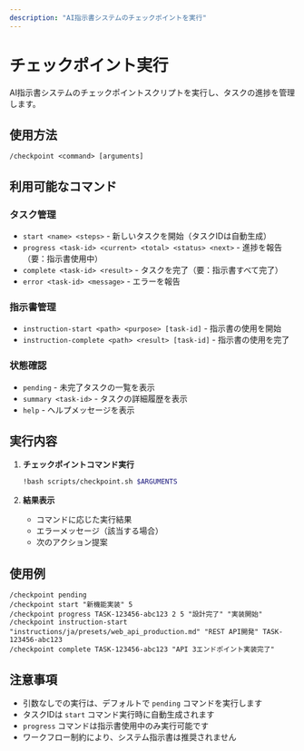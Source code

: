 ```yaml
---
description: "AI指示書システムのチェックポイントを実行"
---
```


# チェックポイント実行

AI指示書システムのチェックポイントスクリプトを実行し、タスクの進捗を管理します。

## 使用方法

```
/checkpoint <command> [arguments]
```

## 利用可能なコマンド

### タスク管理
- `start <name> <steps>` - 新しいタスクを開始（タスクIDは自動生成）
- `progress <task-id> <current> <total> <status> <next>` - 進捗を報告（要：指示書使用中）
- `complete <task-id> <result>` - タスクを完了（要：指示書すべて完了）
- `error <task-id> <message>` - エラーを報告

### 指示書管理
- `instruction-start <path> <purpose> [task-id]` - 指示書の使用を開始
- `instruction-complete <path> <result> [task-id]` - 指示書の使用を完了

### 状態確認
- `pending` - 未完了タスクの一覧を表示
- `summary <task-id>` - タスクの詳細履歴を表示
- `help` - ヘルプメッセージを表示

## 実行内容

1. **チェックポイントコマンド実行**
   ```bash
   !bash scripts/checkpoint.sh $ARGUMENTS
   ```

2. **結果表示**
   - コマンドに応じた実行結果
   - エラーメッセージ（該当する場合）
   - 次のアクション提案

## 使用例

```
/checkpoint pending
/checkpoint start "新機能実装" 5
/checkpoint progress TASK-123456-abc123 2 5 "設計完了" "実装開始"
/checkpoint instruction-start "instructions/ja/presets/web_api_production.md" "REST API開発" TASK-123456-abc123
/checkpoint complete TASK-123456-abc123 "API 3エンドポイント実装完了"
```

## 注意事項

- 引数なしでの実行は、デフォルトで `pending` コマンドを実行します
- タスクIDは `start` コマンド実行時に自動生成されます
- `progress` コマンドは指示書使用中のみ実行可能です
- ワークフロー制約により、システム指示書は推奨されません
